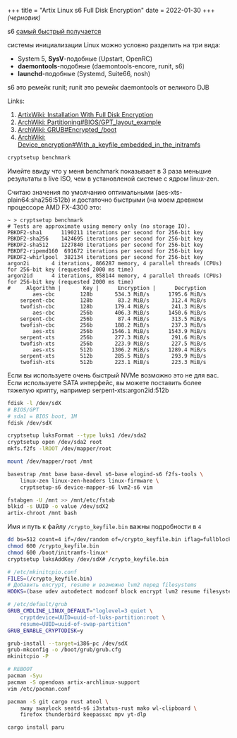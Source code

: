 +++
title = "Artix Linux s6 Full Disk Encryption"
date = 2022-01-30
+++
*(черновик)*

s6 [самый быстрый получается](https://www.youtube.com/watch?v=mkkU1CHI3TY)

системы инициализации Linux можно условно разделить на три вида:
- System 5, **SysV**-подобные (Upstart, OpenRC)
- **daemontools**-подобные (daemontools-encore, runit, s6)
- **launchd**-подобные (Systemd, Suite66, nosh)

s6 это ремейк runit; runit это ремейк daemontools от великого DJB

Links:
1. [ArtixWiki: Installation With Full Disk Encryption](https://wiki.artixlinux.org/Main/InstallationWithFullDiskEncryption)
2. [ArchWiki: Partitioning#BIOS/GPT_layout_example](https://wiki.archlinux.org/title/Partitioning#BIOS/GPT_layout_example)
3. [ArchWiki: GRUB#Encrypted_/boot](https://wiki.archlinux.org/title/GRUB#Encrypted_/boot)
4. [ArchWiki: Device_encryption#With_a_keyfile_embedded_in_the_initramfs](https://wiki.archlinux.org/title/Dm-crypt/Device_encryption#With_a_keyfile_embedded_in_the_initramfs)

```sh
cryptsetup benchmark
```
Имейте ввиду что у меня benchmark показывает в 3 раза меньшие результаты в live ISO, чем в установленой системе с ядром linux-zen.

Считаю значения по умолчанию оптимальными (aes-xts-plain64:sha256:512b) и достаточно быстрыми (на моем древнем процессоре AMD FX-4300 это:
```
~ > cryptsetup benchmark
# Tests are approximate using memory only (no storage IO).
PBKDF2-sha1      1190211 iterations per second for 256-bit key
PBKDF2-sha256    1424695 iterations per second for 256-bit key
PBKDF2-sha512    1227840 iterations per second for 256-bit key
PBKDF2-ripemd160  691672 iterations per second for 256-bit key
PBKDF2-whirlpool  382134 iterations per second for 256-bit key
argon2i       4 iterations, 866287 memory, 4 parallel threads (CPUs) for 256-bit key (requested 2000 ms time)
argon2id      4 iterations, 858144 memory, 4 parallel threads (CPUs) for 256-bit key (requested 2000 ms time)
#     Algorithm |       Key |      Encryption |      Decryption
        aes-cbc        128b       534.3 MiB/s      1795.6 MiB/s
    serpent-cbc        128b        83.2 MiB/s       312.4 MiB/s
    twofish-cbc        128b       179.4 MiB/s       241.3 MiB/s
        aes-cbc        256b       406.3 MiB/s      1450.6 MiB/s
    serpent-cbc        256b        87.4 MiB/s       313.5 MiB/s
    twofish-cbc        256b       188.2 MiB/s       237.3 MiB/s
        aes-xts        256b      1546.1 MiB/s      1543.9 MiB/s
    serpent-xts        256b       277.3 MiB/s       291.6 MiB/s
    twofish-xts        256b       223.9 MiB/s       227.5 MiB/s
        aes-xts        512b      1306.2 MiB/s      1289.4 MiB/s
    serpent-xts        512b       285.5 MiB/s       293.9 MiB/s
    twofish-xts        512b       223.1 MiB/s       223.3 MiB/s
```

Если вы используете очень быстрый NVMe возможно это не для вас. Если используете SATA интерфейс, вы можете поставить более тяжелую крипту, например serpent-xts:argon2id:512b

```sh
fdisk -l /dev/sdX
# BIOS/GPT
# sda1 = BIOS boot, 1M
fdisk /dev/sdX

cryptsetup luksFormat --type luks1 /dev/sda2
cryptsetup open /dev/sda2 root
mkfs.f2fs -lROOT /dev/mapper/root

mount /dev/mapper/root /mnt

basestrap /mnt base base-devel s6-base elogind-s6 f2fs-tools \
	linux-zen linux-zen-headers linux-firmware \
	cryptsetup-s6 device-mapper-s6 lvm2-s6 vim  

fstabgen -U /mnt >> /mnt/etc/fstab
blkid -s UUID -o value /dev/sdX2
artix-chroot /mnt bash
```
Имя и путь к файлу `/crypto_keyfile.bin` важны подробности в `4`
```sh
dd bs=512 count=4 if=/dev/random of=/crypto_keyfile.bin iflag=fullblock
chmod 600 /crypto_keyfile.bin
chmod 600 /boot/initramfs-linux*
cryptsetup luksAddKey /dev/sdX# /crypto_keyfile.bin
```
```sh
# /etc/mkinitcpio.conf
FILES=(/crypto_keyfile.bin)
# Добавить encrypt, resume и возможно lvm2 перед filesystems
HOOKS=(base udev autodetect modconf block encrypt lvm2 resume filesystems keyboard fsck)
```
```sh
# /etc/default/grub
GRUB_CMDLINE_LINUX_DEFAULT="loglevel=3 quiet \
	cryptdevice=UUID=uuid-of-luks-partition:root \
	resume=UUID=uuid-of-swap-partition"
GRUB_ENABLE_CRYPTODISK=y
```
```sh
grub-install --target=i386-pc /dev/sdX
grub-mkconfig -o /boot/grub/grub.cfg
mkinitcpio -P

# REBOOT
pacman -Syu
pacman -S opendoas artix-archlinux-support 
vim /etc/pacman.conf

pacman -S git cargo rust atool \
	sway swaylock seatd-s6 i3status-rust mako wl-clipboard \
	firefox thunderbird keepassxc mpv yt-dlp

cargo install paru
```
